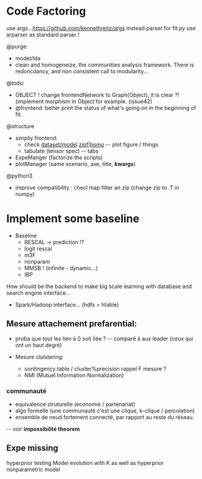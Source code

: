 # Code Factoring

use args...https://github.com/kennethreitz/args instead parser for fit.py
use arparser as standard parser !

@purge: 
* model/lda
* clean and homogeneize, the communities analysis framework. There is redoncdancy, and non consistent call to modularity...

@todo: 
* OBJECT ! change frontendNetwork to Graph(Object), it is clear ?! (implement morphism in Object for example. (issue42)
* @frontend: better print the status of what's going on in the beginning of fit.


@structure
* simpliy frontend:
    * check [dataset/model](source) [zipf|homo](measure)  -- plot figure / things
    * tabulate (tensor spec)  -- tabs
* ExpeManger (factorize the scripts)
* plotManager (same scenario, axe, title, **kwargs**)


@python3
* improve compatibility : checl map filter an zip (change zip to .T in numpy)

# Implement some baseline

* Baseline
    * RESCAL -> prediction !?
    * logit rescal
    * m3F
    * nonparam
    * MMSB ! (infinite - dynamic...)
    * IBP

How should be the backend to make big scale learning with database and search engine interface...
* Spark/Hadoop interface... (hdfs = htable)

## Mesure attachement prefarential:
* proba que tout les lien à 0 soit liée ?  -- comparé à aux leader (ceux qui ont un haut degré)

* Mesure clulstering: 
    * contingency table / cluster%precision rappel F mesure ?
    * NMI (Mutuel Information Normalization)

### communauté
* equivalence struturelle (economie / partenariat)
* algo formelle (une communauté c'est une clique, k-clique / percolation)
* ensemble de neud fortement connecté, par rapport au reste du réseau.

-- voir **impossibilité theorem**

## Expe missing
hyperprior testing
Model evolution with K as well as hyperprior nonparametric model
